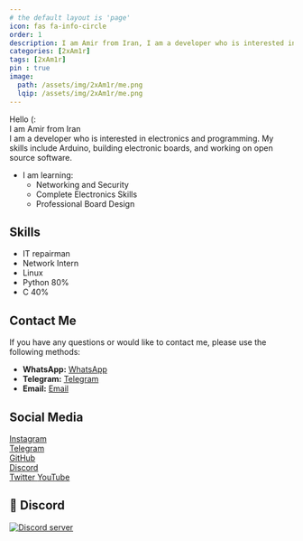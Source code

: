 ```yaml
---
# the default layout is 'page'
icon: fas fa-info-circle
order: 1
description: I am Amir from Iran, I am a developer who is interested in electronics and programming
categories: [2xAm1r]
tags: [2xAm1r]
pin : true
image:
  path: /assets/img/2xAm1r/me.png
  lqip: /assets/img/2xAm1r/me.png
---
```


Hello (:<br>
I am Amir from Iran<br>
I am a developer who is interested in electronics and programming. My skills include Arduino, building electronic boards, and working on open source software.
- I am learning:
  - Networking and Security<br>
  - Complete Electronics Skills
  - Professional Board Design 

## Skills
- IT repairman
- Network Intern
- Linux
- Python 80%
- C 40%

## Contact Me

<p>If you have any questions or would like to contact me, please use the following methods:</p>

- <strong>WhatsApp:</strong>
  <a href="https://wa.me/+14636009930" target="_blank">
      <i class="fab fa-whatsapp"></i> WhatsApp
  </a><br>
- <strong>Telegram:</strong> 
  <a href="https://t.me/Bftup" target="_blank">
      <i class="fab fa-telegram"></i> Telegram
  </a><br>
- <strong>Email:</strong> 
  <a href="mailto:2xAm1r@gmail.com">
      <i class="fas fa-envelope"></i> Email
  </a>

## Social Media

<a href="https://instagram.com/2xAm1r" target="_blank">
    <i class="fab fa-instagram"></i> Instagram
</a><br>

<a href="https://t.me/I2xAm1r" target="_blank">
    <i class="fab fa-telegram"></i> Telegram
</a><br>

<a href="https://github.com/2xAm1r" target="_blank">
    <i class="fab fa-github"></i> GitHub
</a><br>

<a href="https://discord.gg/xtdjGNNsMN" target="_blank">
    <i class="fab fa-discord"></i> Discord
</a><br>

<a href="https://twitter.com/2xAm1r" target="_blank">
    <i class="fab fa-twitter"></i> Twitter
</a>

<a href="https://www.youtube.com/c/YourChannel" target="_blank">
    <i class="fab fa-youtube"></i> YouTube
</a><br>

## 🔗 Discord
[![Discord server](https://discordapp.com/api/guilds/938143724565835848/embed.png?style=banner3)](https://discord.gg/WtPzSe94)